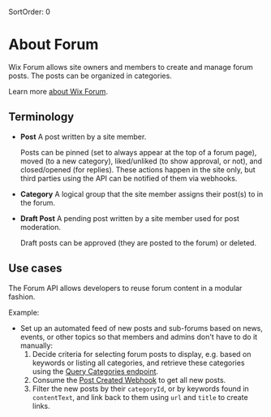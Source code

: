 SortOrder: 0
# About Forum

Wix Forum allows site owners and members to create and manage forum posts. The posts can be organized in categories.

Learn more [about Wix Forum](https://support.wix.com/en/article/wix-forum-about-wix-forum).

## Terminology

- **Post**
  A post written by a site member.

  Posts can be pinned (set to always appear at the top of a forum page), moved (to a new category), liked/unliked (to show approval, or not), and closed/opened (for replies). These actions happen in the site only, but third parties using the API can be notified of them via webhooks.

- **Category**
  A logical group that the site member assigns their post(s) to in the forum.

- **Draft Post**
  A pending post written by a site member used for post moderation.

  Draft posts can be approved (they are posted to the forum) or deleted.

## Use cases

The Forum API allows developers to reuse forum content in a modular fashion.

Example:
 - Set up an automated feed of new posts and sub-forums based on news, events, or other topics so that members and admins don't have to do it manually:
    1. Decide criteria for selecting forum posts to display, e.g. based on keywords or listing all categories, and retrieve these categories using the [Query Categories endpoint](https://dev.wix.com/api/rest/wix-forum/wix-forum/category/query-categories).
   2. Consume the [Post Created Webhook](https://dev.wix.com/api/rest/wix-forum/wix-forum/post/post-created-webhook) to get all new posts.
   3. Filter the new posts by their `categoryId`, or by keywords found in `contentText`, and link back to them using `url` and `title` to create links.
